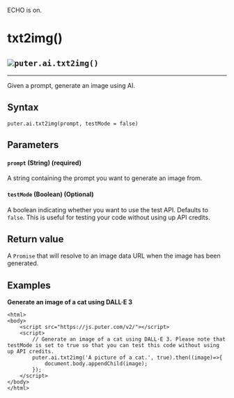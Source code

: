 ECHO is on.
# txt2img()
![](https://docs.puter.com/./assets/img/function.svg)`puter.ai.txt2img()`
---------------------------------------------------

* * *

Given a prompt, generate an image using AI.

[](#syntax)Syntax
-----------------

```
puter.ai.txt2img(prompt, testMode = false)

```


[](#parameters)Parameters
-------------------------

#### [](#-code-prompt-code-string-required-)`prompt` (String) (required)

A string containing the prompt you want to generate an image from.

#### [](#-code-testmode-code-boolean-optional-)`testMode` (Boolean) (Optional)

A boolean indicating whether you want to use the test API. Defaults to `false`. This is useful for testing your code without using up API credits.

[](#return-value)Return value
-----------------------------

A `Promise` that will resolve to an image data URL when the image has been generated.

[](#examples)Examples
---------------------

**Generate an image of a cat using DALL·E 3**

```
<html>
<body>
    <script src="https://js.puter.com/v2/"></script>
    <script>
        // Generate an image of a cat using DALL·E 3. Please note that testMode is set to true so that you can test this code without using up API credits.
        puter.ai.txt2img('A picture of a cat.', true).then((image)=>{
            document.body.appendChild(image);
        });
    </script>
</body>
</html>

```
